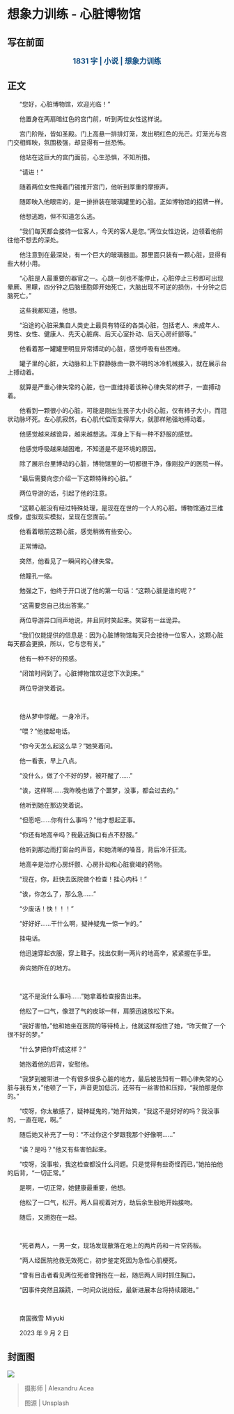 # 想象力训练 - 心脏博物馆

## 写在前面

<p style="color:#0f4c81; text-align:center; font-weight:bold; font-size:larger;">1831 字 | 小说 | 想象力训练</p>

## 正文

　　“您好，心脏博物馆，欢迎光临！”

　　他置身在两扇暗红色的宫门前，听到两位女性这样说。

　　宫门阶陛，皆如圣殿。门上高悬一排排灯笼，发出明红色的光芒。灯笼光与宫门交相辉映，氛围极强，却显得有一丝恐怖。

　　他站在这巨大的宫门面前，心生恐惧，不知所措。

　　“请进！”

　　随着两位女性掩着门钹推开宫门，他听到厚重的摩擦声。

　　随即映入他眼帘的，是一排排装在玻璃罐里的心脏。正如博物馆的招牌一样。

　　他想逃跑，但不知道怎么逃。

　　“我们每天都会接待一位客人，今天的客人是您。”两位女性边说，边领着他前往他不想去的深处。

　　他注意到在最深处，有一个巨大的玻璃器皿。那里面只装有一颗心脏，显得有些大材小用。

　　“心脏是人最重要的器官之一。心跳一刻也不能停止，心脏停止三秒即可出现晕厥、黑矇，四分钟之后脑细胞即开始死亡，大脑出现不可逆的损伤，十分钟之后脑死亡。”

　　这些我都知道，他想。

　　“沿途的心脏采集自人类史上最具有特征的各类心脏，包括老人、未成年人、男性、女性、健康人、先天心脏病、后天心室扑动、后天心房纤颤等。”

　　他看着那一罐罐里明显异常搏动的心脏，感觉呼吸有些困难。

　　罐子里的心脏，大动脉和上下腔静脉由一款不明的冰冷机械接入，就在展示台上搏动着。

　　就算是严重心律失常的心脏，也一直维持着该种心律失常的样子，一直搏动着。

　　他看到一颗很小的心脏，可能是刚出生孩子大小的心脏，仅有柿子大小，而冠状动脉坏死。左心肌寂然，右心肌代偿而变得厚大，就那样勉强地搏动着。

　　他感觉越来越诡异，越来越想逃。浑身上下有一种不舒服的感觉。

　　他感觉呼吸越来越困难，不知道是不是环境的原因。

　　除了展示台里博动的心脏，博物馆里的一切都很干净，像刚投产的医院一样。

　　“最后需要向您介绍一下这颗特殊的心脏。”

　　两位导游的话，引起了他的注意。

　　“这颗心脏没有经过特殊处理，是现在在世的一个人的心脏。博物馆通过三维成像，虚拟现实模拟，呈现在您面前。”

　　他看着眼前这颗心脏，感觉稍微有些安心。

　　正常博动。

　　突然，他看见了一瞬间的心律失常。

　　他瞳孔一缩。

　　勉强之下，他终于开口说了他的第一句话：“这颗心脏是谁的呢？”

　　“这需要您自己找出答案。”

　　两位导游异口同声地说，并且同时笑起来。笑容有一丝诡异。

　　“我们仅能提供的信息是：因为心脏博物馆每天只会接待一位客人，这颗心脏每天都会更换，所以，它与您有关。”

　　他有一种不好的预感。

　　“闭馆时间到了。心脏博物馆欢迎您下次到来。”

　　两位导游笑着说。

<br />

　　他从梦中惊醒。一身冷汗。

　　“喂？”他接起电话。

　　“你今天怎么起这么早？”她笑着问。

　　他一看表，早上八点。

　　“没什么，做了个不好的梦，被吓醒了……”

　　“诶，这样啊……我昨晚也做了个噩梦，没事，都会过去的。”

　　他听到她在那边笑着说。

　　“但愿吧……你有什么事吗？”他才想起正事。

　　“你还有地高辛吗？我最近胸口有点不舒服。”

　　他听到那边雨打窗台的声音，和她清晰的嗓音，背后冷汗狂流。

　　地高辛是治疗心房纤颤、心房扑动和心脏衰竭的药物。

　　“现在，你，赶快去医院做个检查！挂心内科！”

　　“诶，你怎么了，那么急……”

　　“少废话！快！！！”

　　“好好好……干什么啊，疑神疑鬼一惊一乍的。”

　　挂电话。

　　他迅速穿起衣服，穿上鞋子。找出仅剩一两片的地高辛，紧紧握在手里。

　　奔向她所在的地方。

<br />

　　“这不是没什么事吗……”她拿着检查报告出来。

　　他松了一口气，像泄了气的皮球一样，肩膀迅速放松下来。

　　“我好害怕，”他和她坐在医院的等待椅上，他就这样抱住了她，“昨天做了一个很不好的梦。”

　　“什么梦把你吓成这样？”

　　她抱着他的后背，安慰他。

　　“我梦到被带进一个有很多很多心脏的地方，最后被告知有一颗心律失常的心脏与我有关，”他顿了一下，声音更加低沉，还带有一丝害怕和压抑，“我怕那是你的。”

　　“哎呀，你太敏感了，疑神疑鬼的，”她开始笑，“我这不是好好的吗？我没事的，一直在呢，啊。”

　　随后她又补充了一句：“不过你这个梦跟我那个好像啊……”

　　“诶？是吗？”他又有些害怕起来。

　　“哎呀，没事啦，我这检查都没什么问题。只是觉得有些奇怪而已，”她拍拍他的后背，“一切正常。”

　　是啊，一切正常，她健康最重要，他想。

　　他松了一口气，松开。两人目视着对方，劫后余生般地开始接吻。

　　随后，又拥抱在一起。

<br />

　　“死者两人，一男一女，现场发现散落在地上的两片药和一片空药板。

　　“两人经医院抢救无效死亡，初步鉴定死因为急性心肌梗死。

　　“曾有目击者看见两位死者曾拥抱在一起，随后两人同时抓住胸口。

　　“因事件突然且蹊跷，一时间众说纷纭，最新进展本台将持续跟进。”

<br />

　　南国微雪 Miyuki

　　2023 年 9 月 2 日

## 封面图

![](https://raw.githubusercontent.com/TinySnow/GithubImageHosting/main/blog/novels/imagination/alexandru-acea-RQgKM1h2agA-unsplash.jpg)

> 摄影师 | Alexandru Acea
>
> 图源 | Unsplash